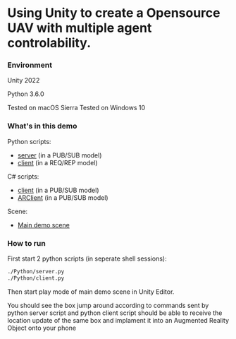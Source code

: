 Using Unity to create a Opensource UAV with multiple agent controlability. 
=============================================

### Environment

Unity 2022

Python 3.6.0

Tested on macOS Sierra
Tested on Windows 10

### What's in this demo

Python scripts:

- [server](Python/server.py) (in a PUB/SUB model)
- [client](Python/client.py) (in a REQ/REP model)

C# scripts:

- [client](Assets/ClientObject.cs) (in a PUB/SUB model)
- [ARClient](Assets/LARClientObject.cs) (in a PUB/SUB model)

Scene:

- [Main demo scene](Assets/main.unity)

### How to run

First start 2 python scripts (in seperate shell sessions):

```bash
./Python/server.py
./Python/client.py
```

Then start play mode of main demo scene in Unity Editor.

You should see the box jump around according to commands sent by python server script and python client script should be able to receive the location update of the same box and implament it into an Augmented Reality Object onto your phone
